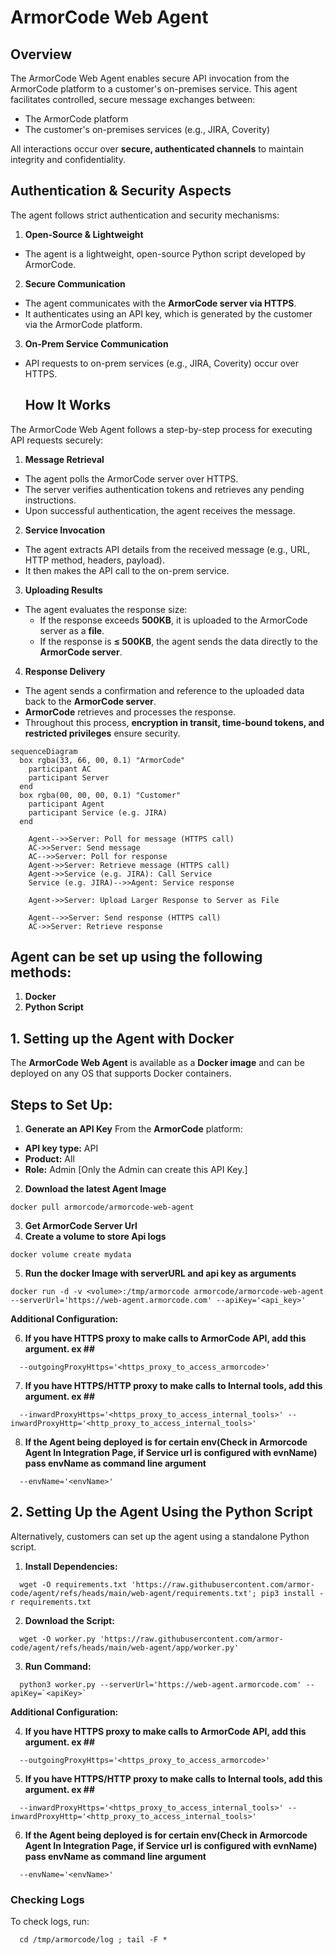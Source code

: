 # ArmorCode Web Agent

## Overview

The ArmorCode Web Agent enables secure API invocation from the ArmorCode platform to a customer's on-premises service.
This agent facilitates controlled, secure message exchanges between:
- The ArmorCode platform
- The customer's on-premises services (e.g., JIRA, Coverity)

All interactions occur over **secure, authenticated channels** to maintain integrity and confidentiality.


## Authentication & Security Aspects

The agent follows strict authentication and security mechanisms:
1. **Open-Source & Lightweight**
- The agent is a lightweight, open-source Python script developed by ArmorCode.
2. **Secure Communication**
- The agent communicates with the **ArmorCode server via HTTPS**.
- It authenticates using an API key, which is generated by the customer via the ArmorCode platform.
3. **On-Prem Service Communication**
- API requests to on-prem services (e.g., JIRA, Coverity) occur over HTTPS.
  ## How It Works


The ArmorCode Web Agent follows a step-by-step process for executing API requests securely:

1. **Message Retrieval**
- The agent polls the ArmorCode server over HTTPS.
- The server verifies authentication tokens and retrieves any pending instructions.
- Upon successful authentication, the agent receives the message.

2. **Service Invocation**
- The agent extracts API details from the received message (e.g., URL, HTTP method, headers, payload).
- It then makes the API call to the on-prem service.

3. **Uploading Results**
- The agent evaluates the response size:
    - If the response exceeds **500KB**, it is uploaded to the ArmorCode server as a **file**.
    - If the response is **≤ 500KB**, the agent sends the data directly to the **ArmorCode server**.

4. **Response Delivery**
- The agent sends a confirmation and reference to the uploaded data back to the **ArmorCode server**.
- **ArmorCode** retrieves and processes the response.
- Throughout this process, **encryption in transit, time-bound tokens, and restricted privileges** ensure security.


```mermaid
sequenceDiagram
  box rgba(33, 66, 00, 0.1) "ArmorCode"
    participant AC
    participant Server
  end
  box rgba(00, 00, 00, 0.1) "Customer"
    participant Agent
    participant Service (e.g. JIRA)
  end

    Agent-->>Server: Poll for message (HTTPS call)
    AC->>Server: Send message
    AC-->>Server: Poll for response
    Agent->>Server: Retrieve message (HTTPS call)
    Agent->>Service (e.g. JIRA): Call Service
    Service (e.g. JIRA)-->>Agent: Service response

    Agent->>Server: Upload Larger Response to Server as File

    Agent-->>Server: Send response (HTTPS call)
    AC->>Server: Retrieve response
```
## Agent can be set up using the following methods:
1. **Docker**
2. **Python Script**

## 1. Setting up the Agent with Docker
The **ArmorCode Web Agent** is available as a **Docker image** and can be deployed on any OS that supports Docker containers.

## Steps to Set Up:
1. **Generate an API Key**
   From the **ArmorCode** platform:
- **API key type:** API
- **Product:** All
- **Role:** Admin [Only the Admin can create this API Key.]

2. **Download the latest Agent Image**
```commandline
docker pull armorcode/armorcode-web-agent
```
3. **Get ArmorCode Server Url**
4. **Create a volume to store Api logs**
```commandline
docker volume create mydata
```
5. **Run the docker Image with serverURL and api key as arguments**
```commandline
docker run -d -v <volume>:/tmp/armorcode armorcode/armorcode-web-agent --serverUrl='https://web-agent.armorcode.com' --apiKey='<api_key>' 
```
**Additional Configuration:**

6. **If you have HTTPS proxy to make calls to ArmorCode API, add this argument. ex ##**
```commandline
  --outgoingProxyHttps='<https_proxy_to_access_armorcode>'
```
7. **If you have HTTPS/HTTP proxy to make calls to Internal tools, add this argument. ex ##**
```commandline
  --inwardProxyHttps='<https_proxy_to_access_internal_tools>' --inwardProxyHttp='<http_proxy_to_access_internal_tools>'
```
8. **If the Agent being deployed is for certain env(Check in Armorcode Agent In Integration Page, if Service url is configured with evnName) pass envName as command line argument**
```commandline
  --envName='<envName>'
```





## 2. Setting Up the Agent Using the Python Script
Alternatively, customers can set up the agent using a standalone Python script.

1. **Install Dependencies:**
```commandline
  wget -O requirements.txt 'https://raw.githubusercontent.com/armor-code/agent/refs/heads/main/web-agent/requirements.txt'; pip3 install -r requirements.txt
```
2. **Download the Script:**
```commandline
  wget -O worker.py 'https://raw.githubusercontent.com/armor-code/agent/refs/heads/main/web-agent/app/worker.py'
```

3. **Run Command:**
```commandline
  python3 worker.py --serverUrl='https://web-agent.armorcode.com' --apiKey=`<apiKey>`
```
**Additional Configuration:**

4. **If you have HTTPS proxy to make calls to ArmorCode API, add this argument. ex ##**
```commandline
  --outgoingProxyHttps='<https_proxy_to_access_armorcode>'
```

5. **If you have HTTPS/HTTP proxy to make calls to Internal tools, add this argument. ex ##**
```commandline
  --inwardProxyHttps='<https_proxy_to_access_internal_tools>' --inwardProxyHttp='<http_proxy_to_access_internal_tools>'
```
6. **If the Agent being deployed is for certain env(Check in Armorcode Agent In Integration Page, if Service url is configured with evnName) pass envName as command line argument**
```commandline
  --envName='<envName>'
```
### Checking Logs
To check logs, run:

```commandline
  cd /tmp/armorcode/log ; tail -F *
```